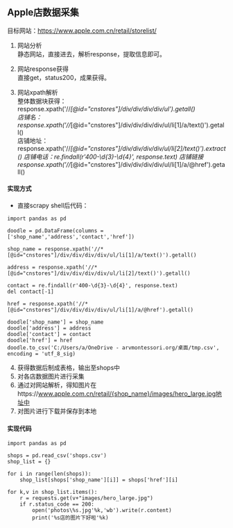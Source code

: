 ## Apple店数据采集

目标网站：https://www.apple.com.cn/retail/storelist/   

1. 网站分析  
    静态网站，直接进去，解析response，提取信息即可。

2. 网站response获得  
    直接get，status200，成果获得。  
 
3. 网站xpath解析  
    整体数据块获得：response.xpath('//*[@id="cnstores"]/div/div/div/div/ul').getall()  
    店铺名：response.xpath('//*[@id="cnstores"]/div/div/div/div/ul/li[1]/a/text()').getall()  
    店铺地址：response.xpath('//*[@id="cnstores"]/div/div/div/div/ul/li[2]/text()').extract()
    店铺电话：re.findall(r'400-\d{3}-\d{4}', response.text)
    店铺链接  response.xpath('//*[@id="cnstores"]/div/div/div/div/ul/li[1]/a/@href').getall()
#### 实现方式
- 直接scrapy shell后代码：

``` 
import pandas as pd

doodle = pd.DataFrame(columns = ['shop_name','address','contact','href'])

shop_name = response.xpath('//*[@id="cnstores"]/div/div/div/div/ul/li[1]/a/text()').getall()  

address = response.xpath('//*[@id="cnstores"]/div/div/div/div/ul/li[2]/text()').getall()

contact = re.findall(r'400-\d{3}-\d{4}', response.text)
del contact[-1]

href = response.xpath('//*[@id="cnstores"]/div/div/div/div/ul/li[1]/a/@href').getall()

doodle['shop_name'] = shop_name  
doodle['address'] = address  
doodle['contact'] = contact  
doodle['href'] = href
doodle.to_csv('C:/Users/a/OneDrive - arvmontessori.org/桌面/tmp.csv', encoding = 'utf_8_sig)
```

4. 获得数据后制成表格，输出至shops中  
5. 对各店数据图片进行采集  
6. 通过对网站解析，得知图片在https://www.apple.com.cn/retail/{shop_name}/images/hero_large.jpg地址中
7. 对图片进行下载并保存到本地

#### 实现代码

```import os
import pandas as pd

shops = pd.read_csv('shops.csv')
shop_list = {}

for i in range(len(shops)):
    shop_list[shops['shop_name'][i]] = shops['href'][i]

for k,v in shop_list.items():
    r = requests.get(v+"images/hero_large.jpg")
    if r.status_code == 200:
        open('photos\%s.jpg'%k,'wb').write(r.content)
        print('%s店的图片下好啦'%k)
```